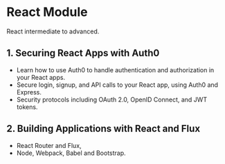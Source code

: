 # React Module

React intermediate to advanced.

## 1. Securing React Apps with Auth0

- Learn how to use Auth0 to handle authentication and authorization in your React apps.
- Secure login, signup, and API calls to your React app, using Auth0 and Express.
- Security protocols including OAuth 2.0, OpenID Connect, and JWT tokens.

## 2. Building Applications with React and Flux

- React Router and Flux,
- Node, Webpack, Babel and Bootstrap.


